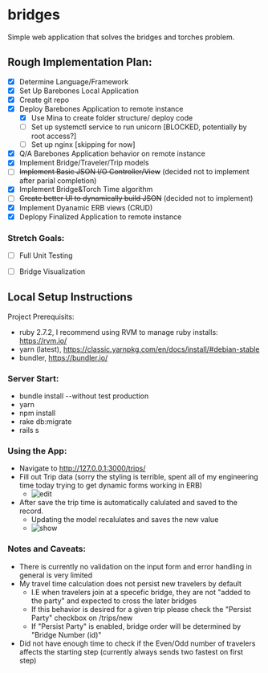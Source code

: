# bridges
Simple web application that solves the bridges and torches problem.

## Rough Implementation Plan: ##
- [x] Determine Language/Framework
- [x] Set Up Barebones Local Application
- [x] Create git repo
- [x] Deploy Barebones Application to remote instance 
  - [x] Use Mina to create folder structure/ deploy code
  - [ ] Set up systemctl service to run unicorn [BLOCKED, potentially by root access?]
  - [ ] Set up nginx [skipping for now]
- [x] Q/A Barebones Application behavior on remote instance
- [x] Implement Bridge/Traveler/Trip models
- [ ] ~~Implement Basic JSON I/O Controller/View~~ (decided not to implement after parial completion)
- [x] Implement Bridge&Torch Time algorithm
- [ ] ~~Create better UI to dynamically build JSON~~ (decided not to implement)
- [x] Implement Dyanamic ERB views (CRUD)
- [X] Deplopy Finalized Application to remote instance 

### Stretch Goals: ###
- [ ] Full Unit Testing
- [ ] Bridge Visualization


## Local Setup Instructions ##

Project Prerequisits:
- ruby 2.7.2, I recommend using RVM to manage ruby installs: https://rvm.io/
- yarn (latest), https://classic.yarnpkg.com/en/docs/install/#debian-stable
- bundler, https://bundler.io/


### Server Start: ###
- bundle install --without test production
- yarn
- npm install
- rake db:migrate
- rails s

### Using the App: ###
- Navigate to http://127.0.0.1:3000/trips/
- Fill out Trip data (sorry the styling is terrible, spent all of my engineering time today trying to get dynamic forms working in ERB)
  - ![edit](https://i.ibb.co/F0Vkwdq/trip-from-prompt.png)
- After save the trip time is automatically calulated and saved to the record. 
  - Updating the model recalulates and saves the new value
  - ![show](https://i.ibb.co/fXgDGN4/prompt-trip-built.png)

### Notes and Caveats: ##
- There is currently no validation on the input form and error handling in general is very limited
- My travel time calculation does not persist new travelers by default
  - I.E when travelers join at a specefic bridge, they are not "added to the party" and expected to cross the later bridges
  - If this behavior is desired for a given trip please check the "Persist Party" checkbox on /trips/new
  - If "Persist Party" is enabled, bridge order will be determined by "Bridge Number (id)"
- Did not have enough time to check if the Even/Odd number of travelers affects the starting step (currently always sends two fastest on first step)
    
